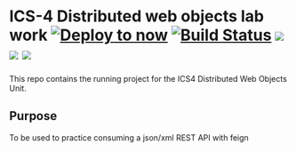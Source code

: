 # ICS-4 Distributed web objects lab work [![Deploy to now](https://deploy.now.sh/static/button.svg)](https://deploy.now.sh/?repo=https://github.com/ibandla/ics-4/tree/deploy&env=MONGO_URI) [![Build Status](https://travis-ci.org/ibandla/ics-4.svg?branch=master)](https://travis-ci.org/ibandla/ics-4) [![](https://img.shields.io/badge/site-live-brightgreen.svg)](https://ics4-2018.now.sh) [![](https://images.microbadger.com/badges/image/ibandla/ics4.svg)](https://microbadger.com/images/ibandla/ics4 "Get your own image badge on microbadger.com") [![](https://images.microbadger.com/badges/version/ibandla/ics4.svg)](https://microbadger.com/images/ibandla/ics4 "Get your own version badge on microbadger.com")

This repo contains the running project for the ICS4 Distributed Web Objects Unit.

## Purpose

To be used to practice consuming a json/xml REST API with feign